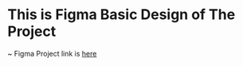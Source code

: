# This is Figma Basic Design of The Project
~ Figma Project link is [here](https://www.figma.com/file/71dCAQORH1kQKjM2JtMUTx/Untitled?node-id=36%3A31&t=BQSMuwF1t2QJoADJ-1)

